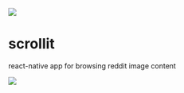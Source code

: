  ![](https://i.imgur.com/lEJNM06.png)
 # scrollit
react-native app for browsing reddit image content

![](https://i.imgur.com/dKNGaKg.png)
